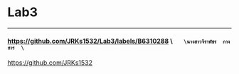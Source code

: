 # Lab3

<hr/>


#### https://github.com/JRKs1532/Lab3/labels/B6310288     \   ``   \นางสาวจีราพัชร  กางสาร  \``

https://github.com/JRKs1532
